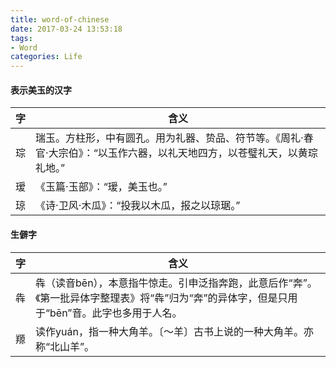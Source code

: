 ```yaml
---
title: word-of-chinese
date: 2017-03-24 13:53:18
tags:
- Word
categories: Life
---
```




#### 表示美玉的汉字

<!-- more -->

| 字    | 含义                                       |
| ---- | ---------------------------------------- |
| 琮    | 瑞玉。方柱形，中有圆孔。用为礼器、贽品、符节等。《周礼·春官·大宗伯》：“以玉作六器，以礼天地四方，以苍璧礼天，以黄琮礼地。” |
| 瑷    | 《玉篇·玉部》：“瑷，美玉也。”                         |
| 琼    | 《诗·卫风·木瓜》：“投我以木瓜，报之以琼琚。”                 |



#### 生僻字


| 字    | 含义                                       |
| ---- | ---------------------------------------- |
| 犇    | 犇（读音bēn），本意指牛惊走。引申泛指奔跑，此意后作“奔”。《第一批异体字整理表》将“犇”归为“奔”的异体字，但是只用于“bēn”音。此字也多用于人名。 |
| 羱 | 读作yuán，指一种大角羊。〔～羊〕古书上说的一种大角羊。亦称“北山羊”。 |
